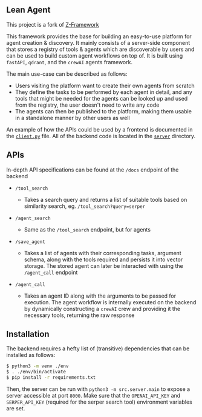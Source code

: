 ## Lean Agent

This project is a fork of [Z-Framework](https://github.com/z-agent/framework)

This framework provides the base for building an easy-to-use platform for agent creation & discovery. It mainly consists of a server-side component that stores a registry of tools & agents which are discoverable by users and can be used to build custom agent workflows on top of. It is built using `fastAPI`, `qdrant`, and the `crewAI` agents framework.

The main use-case can be described as follows:

  - Users visiting the platform want to create their own agents from scratch
  - They define the tasks to be performed by each agent in detail, and any tools that might be needed for the agents can be looked up and used from the registry, the user doesn't need to write any code
  - The agents can then be published to the platform, making them usable in a standalone manner by other users as well

An example of how the APIs could be used by a frontend is documented in the [`client.py`](src/client/client.py) file. All of the backend code is located in the [`server`](src/server) directory.

## APIs

In-depth API specifications can be found at the `/docs` endpoint of the backend

- `/tool_search`
  - Takes a search query and returns a list of suitable tools based on similarity search, eg. `/tool_search?query=serper`

- `/agent_search`
  - Same as the `/tool_search` endpoint, but for agents

- `/save_agent`
  - Takes a list of agents with their corresponding tasks, argument schema, along with the tools required and persists it into vector storage. The stored agent can later be interacted with using the `/agent_call` endpoint

- `/agent_call`
  - Takes an agent ID along with the arguments to be passed for execution. The agent workflow is internally executed on the backend by dynamically constructing a `crewAI` crew and providing it the necessary tools, returning the raw response

## Installation

The backend requires a hefty list of (transitive) dependencies that can be installed as follows:

```bash
$ python3 -m venv ./env
$ . ./env/bin/activate
$ pip install -r requirements.txt
```

Then, the server can be run with `python3 -m src.server.main` to expose a server accessible at port `8000`. Make sure that the `OPENAI_API_KEY` and `SERPER_API_KEY` (required for the serper search tool) environment variables are set.
